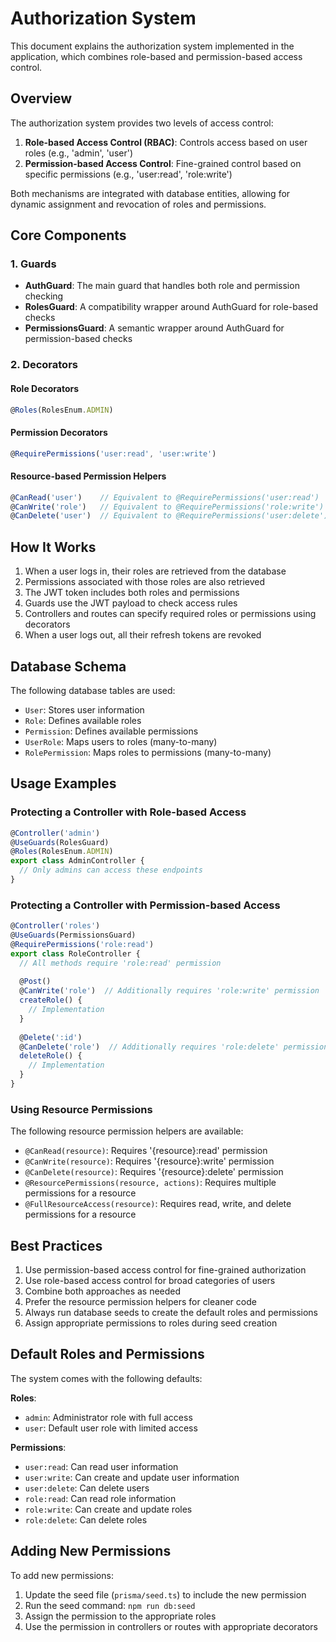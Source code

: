 # Authorization System

This document explains the authorization system implemented in the application, which combines role-based and permission-based access control.

## Overview

The authorization system provides two levels of access control:

1. **Role-based Access Control (RBAC)**: Controls access based on user roles (e.g., 'admin', 'user')
2. **Permission-based Access Control**: Fine-grained control based on specific permissions (e.g., 'user:read', 'role:write')

Both mechanisms are integrated with database entities, allowing for dynamic assignment and revocation of roles and permissions.

## Core Components

### 1. Guards

- **AuthGuard**: The main guard that handles both role and permission checking
- **RolesGuard**: A compatibility wrapper around AuthGuard for role-based checks
- **PermissionsGuard**: A semantic wrapper around AuthGuard for permission-based checks

### 2. Decorators

#### Role Decorators
```typescript
@Roles(RolesEnum.ADMIN)
```

#### Permission Decorators
```typescript
@RequirePermissions('user:read', 'user:write')
```

#### Resource-based Permission Helpers
```typescript
@CanRead('user')    // Equivalent to @RequirePermissions('user:read')
@CanWrite('role')   // Equivalent to @RequirePermissions('role:write')
@CanDelete('user')  // Equivalent to @RequirePermissions('user:delete')
```

## How It Works

1. When a user logs in, their roles are retrieved from the database
2. Permissions associated with those roles are also retrieved
3. The JWT token includes both roles and permissions
4. Guards use the JWT payload to check access rules
5. Controllers and routes can specify required roles or permissions using decorators
6. When a user logs out, all their refresh tokens are revoked

## Database Schema

The following database tables are used:

- `User`: Stores user information
- `Role`: Defines available roles
- `Permission`: Defines available permissions
- `UserRole`: Maps users to roles (many-to-many)
- `RolePermission`: Maps roles to permissions (many-to-many)

## Usage Examples

### Protecting a Controller with Role-based Access

```typescript
@Controller('admin')
@UseGuards(RolesGuard)
@Roles(RolesEnum.ADMIN)
export class AdminController {
  // Only admins can access these endpoints
}
```

### Protecting a Controller with Permission-based Access

```typescript
@Controller('roles')
@UseGuards(PermissionsGuard)
@RequirePermissions('role:read')
export class RoleController {
  // All methods require 'role:read' permission
  
  @Post()
  @CanWrite('role')  // Additionally requires 'role:write' permission
  createRole() {
    // Implementation
  }
  
  @Delete(':id')
  @CanDelete('role')  // Additionally requires 'role:delete' permission
  deleteRole() {
    // Implementation
  }
}
```

### Using Resource Permissions

The following resource permission helpers are available:

- `@CanRead(resource)`: Requires '{resource}:read' permission
- `@CanWrite(resource)`: Requires '{resource}:write' permission
- `@CanDelete(resource)`: Requires '{resource}:delete' permission
- `@ResourcePermissions(resource, actions)`: Requires multiple permissions for a resource
- `@FullResourceAccess(resource)`: Requires read, write, and delete permissions for a resource

## Best Practices

1. Use permission-based access control for fine-grained authorization
2. Use role-based access control for broad categories of users
3. Combine both approaches as needed
4. Prefer the resource permission helpers for cleaner code
5. Always run database seeds to create the default roles and permissions
6. Assign appropriate permissions to roles during seed creation

## Default Roles and Permissions

The system comes with the following defaults:

**Roles**:
- `admin`: Administrator role with full access
- `user`: Default user role with limited access

**Permissions**:
- `user:read`: Can read user information
- `user:write`: Can create and update user information
- `user:delete`: Can delete users
- `role:read`: Can read role information
- `role:write`: Can create and update roles
- `role:delete`: Can delete roles

## Adding New Permissions

To add new permissions:

1. Update the seed file (`prisma/seed.ts`) to include the new permission
2. Run the seed command: `npm run db:seed`
3. Assign the permission to the appropriate roles
4. Use the permission in controllers or routes with appropriate decorators